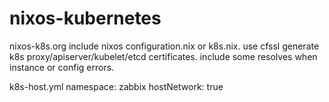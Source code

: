 # nixos-kubernetes

nixos-k8s.org
  include nixos configuration.nix or k8s.nix.
  use cfssl generate k8s proxy/apiserver/kubelet/etcd certificates.
  include some resolves when instance or config errors.

k8s-host.yml
  namespace: zabbix
  hostNetwork: true
  
